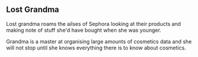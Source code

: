 Lost Grandma
------------

Lost grandma roams the ailses of Sephora looking at their products and making note of stuff she'd have bought when she was younger.

Grandma is a master at organising large amounts of cosmetics data and she will not stop until she knows everything there is to know about cosmetics.